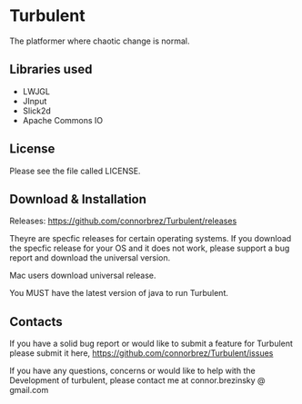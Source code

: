 Turbulent
===============
The platformer where chaotic change is normal. 

Libraries used
---------------
  - LWJGL
  - JInput
  - Slick2d
  - Apache Commons IO

License
-------------
  Please see the file called LICENSE.

Download & Installation
------------------------
  Releases: https://github.com/connorbrez/Turbulent/releases
  
  Theyre are specfic releases for certain operating systems. If you download the specfic release for your OS and it does not work, please support a bug report and download the universal version. 
  
  Mac users download universal release.
  
  You MUST have the latest version of java to run Turbulent.

Contacts
-----------
  If you have a solid bug report or would like to submit a feature for Turbulent please submit it here, https://github.com/connorbrez/Turbulent/issues 
  
  If you have any questions, concerns or would like to help with the Development of turbulent, please contact me at connor.brezinsky @ gmail.com
  
  
